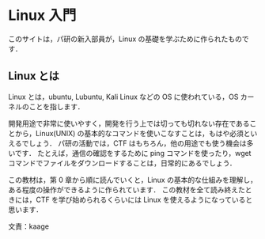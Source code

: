 # Linux 入門

このサイトは，パ研の新入部員が，Linux の基礎を学ぶために作られたものです．

## Linux とは
Linux とは，ubuntu, Lubuntu, Kali Linux などの OS に使われている，OS カーネルのことを指します．

開発用途で非常に使いやすく，開発を行う上では切っても切れない存在であることから，Linux(UNIX) の基本的なコマンドを使いこなすことは，もはや必須といえるでしょう．
パ研の活動では，CTF はもちろん，他の用途でも使う機会は多いです．
たとえば，通信の確認をするために ping コマンドを使ったり，wget コマンドでファイルをダウンロードすることは，日常的にあるでしょう．

この教材は，第 0 章から順に読んでいくと，Linux の基本的な仕組みを理解し，ある程度の操作ができるように作られています．
この教材を全て読み終えたときには，CTF を学び始められるくらいには Linux を使えるようになっていると思います．

文責：kaage